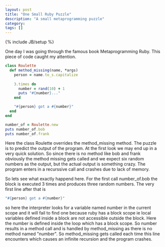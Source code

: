 ```yaml
---
layout: post
title: "One Small Ruby Puzzle"
description: "A small metaprogramming puzzle"
category: 
tags: []
---
```

{% include JB/setup %}

One day I was going through the famous book Metaprogramming Ruby. This piece of code caught my attention.

```ruby
class Roulette
  def method_missing(name, *args)
    person = name.to_s.capitalize
    
    3.times do
      number = rand(10) + 1
      puts "#{number}..."
    end

    "#{person} got a #{number}"
  end
end

number_of = Roulette.new
puts number_of.bob
puts number_of.frank
```

Here the class Roulette overrides the method_missing method. The puzzle is to predict the output of the program. At the first look we may end up in a very quick solution. So since there is no method like bob and frank obviously the method missing gets called and we expect six random numbers as the output, but the actual output is something crazy. The program enters in a recurssive call and crashes due to lack of memory.

So lets see what exactly happend here. For the first call number_of.bob the block is executed 3 times and produces three random numbers. The very first line after that is

```ruby
"#{person} got a #{number}"
```

so here the interpreter looks for a variable named number in the current scope and it will fail to find one because ruby has a block scope ie local variables defined inside a block are not accessible outside the block. Here the number is defined inside the loop which has a block scope. So number results in a method call and is handled by method_missing as there is no method named "number". So method_missing gets called each time this line encounters which causes an infinite recursion and the program crashes.